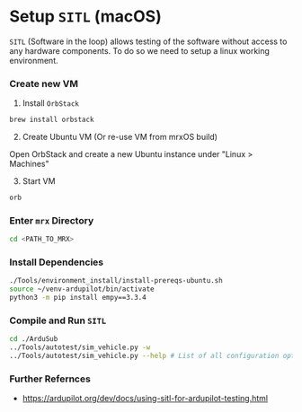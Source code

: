 # Setup `SITL` (macOS)

`SITL` (Software in the loop) allows testing of the software without access to any hardware components. To do so we need to setup a linux working environment.

### Create new VM

1. Install `OrbStack`

```sh
brew install orbstack
```

2. Create Ubuntu VM (Or re-use VM from mrxOS build)

Open OrbStack and create a new Ubuntu instance under "Linux > Machines"

3. Start VM

```sh
orb
```

### Enter `mrx` Directory

```sh
cd <PATH_TO_MRX>
```

### Install Dependencies

```sh
./Tools/environment_install/install-prereqs-ubuntu.sh
source ~/venv-ardupilot/bin/activate
python3 -m pip install empy==3.3.4
```

### Compile and Run `SITL`

```sh
cd ./ArduSub
../Tools/autotest/sim_vehicle.py -w
../Tools/autotest/sim_vehicle.py --help # List of all configuration options
```

### Further Refernces

- <https://ardupilot.org/dev/docs/using-sitl-for-ardupilot-testing.html>
